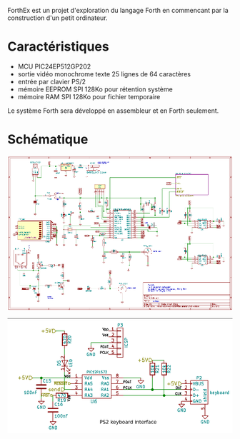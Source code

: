 ﻿ForthEx est un projet d'exploration du langage Forth en commencant par la construction d'un petit ordinateur.

Caractéristiques
=================
 * MCU PIC24EP512GP202
 * sortie vidéo monochrome texte 25 lignes de 64 caractères
 * entrée par clavier PS/2
 * mémoire EEPROM SPI 128Ko pour rétention système
 * mémoire RAM SPI  128Ko pour fichier temporaire
 
 Le système Forth sera développé en assembleur et en Forth seulement.
 
Schématique
===========

![circuit principal](/Documentation/forthex_schematic.png)

![interface clavier](/Documentation/forthex_schematic_ps2.png)

